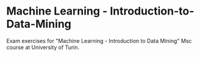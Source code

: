 # Machine Learning - Introduction-to-Data-Mining
Exam exercises for "Machine Learning - Introduction to Data Mining" Msc course at University of Turin.
